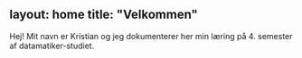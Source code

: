 layout: home
title: "Velkommen"
---
Hej! Mit navn er Kristian og jeg dokumenterer her min læring på 4. semester af datamatiker-studiet.
